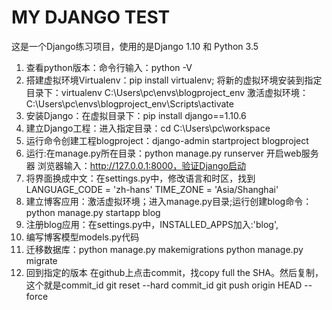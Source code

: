 # MY DJANGO TEST
这是一个Django练习项目，使用的是Django 1.10 和 Python 3.5
1.  查看python版本：命令行输入：python -V
2.  搭建虚拟环境Virtualenv：pip install virtualenv;
将新的虚拟环境安装到指定目录下：virtualenv C:\Users\pc\envs\blogproject_env
激活虚拟环境：C:\Users\pc\envs\blogproject_env\Scripts\activate
3.  安装Django：在虚拟目录下：pip install django==1.10.6
4.  建立Django工程：进入指定目录：cd C:\Users\pc\workspace
5.  运行命令创建工程blogproject：django-admin startproject blogproject
6.  运行:在manage.py所在目录：python manage.py runserver 开启web服务器
浏览器输入：http://127.0.0.1:8000，验证Django启动
7.  将界面换成中文：在settings.py中，修改语言和时区，找到LANGUAGE_CODE = 'zh-hans' TIME_ZONE = 'Asia/Shanghai'
8.  建立博客应用：激活虚拟环境；进入manage.py目录;运行创建blog命令：
python manage.py startapp blog
9.  注册blog应用：在settings.py中，INSTALLED_APPS加入:'blog',
10. 编写博客模型models.py代码
11. 迁移数据库：python manage.py makemigrations
 python manage.py migrate
12. 回到指定的版本
在github上点击commit，找copy full the SHA。然后复制，这个就是commit_id
git reset --hard commit_id 
git push origin HEAD --force
